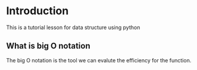 # Introduction
This is a tutorial lesson for data structure using python
## What is big O notation
The big O notation is the tool we can evalute the efficiency for the function.
